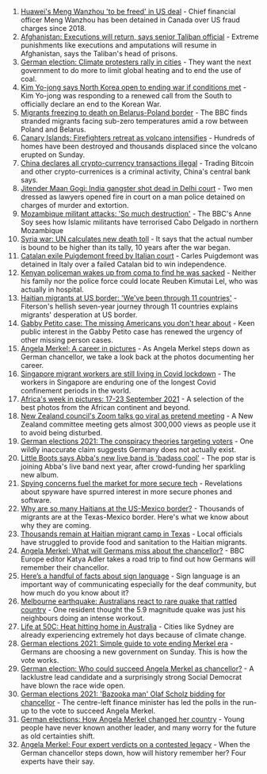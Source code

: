 1. [Huawei's Meng Wanzhou 'to be freed' in US deal](https://www.bbc.co.uk/news/world-us-canada-58682998?at_medium=RSS&at_campaign=KARANGA) - Chief financial officer Meng Wanzhou has been detained in Canada over US fraud charges since 2018.
2. [Afghanistan: Executions will return, says senior Taliban official](https://www.bbc.co.uk/news/world-asia-58675153?at_medium=RSS&at_campaign=KARANGA) - Extreme punishments like executions and amputations will resume in Afghanistan, says the Taliban's head of prisons.
3. [German election: Climate protesters rally in cities](https://www.bbc.co.uk/news/world-europe-58681515?at_medium=RSS&at_campaign=KARANGA) - They want the next government to do more to limit global heating and to end the use of coal.
4. [Kim Yo-jong says North Korea open to ending war if conditions met](https://www.bbc.co.uk/news/world-asia-58675703?at_medium=RSS&at_campaign=KARANGA) - Kim Yo-jong was responding to a renewed call from the South to officially declare an end to the Korean War.
5. [Migrants freezing to death on Belarus-Poland border](https://www.bbc.co.uk/news/world-europe-58671941?at_medium=RSS&at_campaign=KARANGA) - The BBC finds stranded migrants facing sub-zero temperatures amid a row between Poland and Belarus.
6. [Canary Islands: Firefighters retreat as volcano intensifies](https://www.bbc.co.uk/news/world-europe-58683718?at_medium=RSS&at_campaign=KARANGA) - Hundreds of homes have been destroyed and thousands displaced since the volcano erupted on Sunday.
7. [China declares all crypto-currency transactions illegal](https://www.bbc.co.uk/news/technology-58678907?at_medium=RSS&at_campaign=KARANGA) - Trading Bitcoin and other crypto-currenices is a criminal activity, China's central bank says.
8. [Jitender Maan Gogi: India gangster shot dead in Delhi court](https://www.bbc.co.uk/news/world-asia-india-58674452?at_medium=RSS&at_campaign=KARANGA) - Two men dressed as lawyers opened fire in court on a man police detained on charges of murder and extortion.
9. [Mozambique militant attacks: 'So much destruction'](https://www.bbc.co.uk/news/world-africa-58671942?at_medium=RSS&at_campaign=KARANGA) - The BBC's Anne Soy sees how Islamic militants have terrorised Cabo Delgado in northern Mozambique
10. [Syria war: UN calculates new death toll](https://www.bbc.co.uk/news/world-middle-east-58664859?at_medium=RSS&at_campaign=KARANGA) - It says that the actual number is bound to be higher than its tally, 10 years after the war began.
11. [Catalan exile Puigdemont freed by Italian court](https://www.bbc.co.uk/news/world-europe-58674176?at_medium=RSS&at_campaign=KARANGA) - Carles Puigdemont was detained in Italy over a failed Catalan bid to win independence.
12. [Kenyan policeman wakes up from coma to find he was sacked](https://www.bbc.co.uk/news/world-africa-58681463?at_medium=RSS&at_campaign=KARANGA) - Neither his family nor the police force could locate Reuben Kimutai Lel, who was actually in hospital.
13. [Haitian migrants at US border: 'We've been through 11 countries'](https://www.bbc.co.uk/news/world-latin-america-58673578?at_medium=RSS&at_campaign=KARANGA) - Fiterson's hellish seven-year journey through 11 countries explains migrants' desperation at US border.
14. [Gabby Petito case: The missing Americans you don't hear about](https://www.bbc.co.uk/news/world-us-canada-58669582?at_medium=RSS&at_campaign=KARANGA) - Keen public interest in the Gabby Petito case has renewed the urgency of other missing person cases.
15. [Angela Merkel: A career in pictures](https://www.bbc.co.uk/news/world-europe-46022660?at_medium=RSS&at_campaign=KARANGA) - As Angela Merkel steps down as German chancellor, we take a look back at the photos documenting her career.
16. [Singapore migrant workers are still living in Covid lockdown](https://www.bbc.co.uk/news/world-asia-58580337?at_medium=RSS&at_campaign=KARANGA) - The workers in Singapore are enduring one of the longest Covid confinement periods in the world.
17. [Africa's week in pictures: 17-23 September 2021](https://www.bbc.co.uk/news/world-africa-58664467?at_medium=RSS&at_campaign=KARANGA) - A selection of the best photos from the African continent and beyond.
18. [New Zealand council's Zoom talks go viral as pretend meeting](https://www.bbc.co.uk/news/world-asia-58674888?at_medium=RSS&at_campaign=KARANGA) - A New Zealand committee meeting gets almost 300,000 views as people use it to avoid being disturbed.
19. [German elections 2021: The conspiracy theories targeting voters](https://www.bbc.co.uk/news/world-europe-58655702?at_medium=RSS&at_campaign=KARANGA) - One wildly inaccurate claim suggests Germany does not actually exist.
20. [Little Boots says Abba's new live band is 'badass cool'](https://www.bbc.co.uk/news/entertainment-arts-58649415?at_medium=RSS&at_campaign=KARANGA) - The pop star is joining Abba's live band next year, after crowd-funding her sparkling new album.
21. [Spying concerns fuel the market for more secure tech](https://www.bbc.co.uk/news/business-58543977?at_medium=RSS&at_campaign=KARANGA) - Revelations about spyware have spurred interest in more secure phones and software.
22. [Why are so many Haitians at the US-Mexico border?](https://www.bbc.co.uk/news/world-us-canada-58667669?at_medium=RSS&at_campaign=KARANGA) - Thousands of migrants are at the Texas-Mexico border. Here's what we know about why they are coming.
23. [Thousands remain at Haitian migrant camp in Texas](https://www.bbc.co.uk/news/world-us-canada-58671207?at_medium=RSS&at_campaign=KARANGA) - Local officials have struggled to provide food and sanitation to the Haitian migrants.
24. [Angela Merkel: What will Germans miss about the chancellor?](https://www.bbc.co.uk/news/world-europe-58657354?at_medium=RSS&at_campaign=KARANGA) - BBC Europe editor Katya Adler takes a road trip to find out how Germans will remember their chancellor.
25. [Here’s a handful of facts about sign language](https://www.bbc.co.uk/news/disability-58658936?at_medium=RSS&at_campaign=KARANGA) - Sign language is an important way of communicating especially for the deaf community, but how much do you know about it?
26. [Melbourne earthquake: Australians react to rare quake that rattled country](https://www.bbc.co.uk/news/world-australia-58655306?at_medium=RSS&at_campaign=KARANGA) - One resident thought the 5.9 magnitude quake was just his neighbours doing an intense workout.
27. [Life at 50C: Heat hitting home in Australia](https://www.bbc.co.uk/news/world-australia-58643237?at_medium=RSS&at_campaign=KARANGA) - Cities like Sydney are already experiencing extremely hot days because of climate change.
28. [German elections 2021: Simple guide to vote ending Merkel era](https://www.bbc.co.uk/news/world-europe-58311108?at_medium=RSS&at_campaign=KARANGA) - Germans are choosing a new government on Sunday. This is how the vote works.
29. [German election: Who could succeed Angela Merkel as chancellor?](https://www.bbc.co.uk/news/world-europe-56821462?at_medium=RSS&at_campaign=KARANGA) - A lacklustre lead candidate and a surprisingly strong Social Democrat have blown the race wide open.
30. [German elections 2021: 'Bazooka man' Olaf Scholz bidding for chancellor](https://www.bbc.co.uk/news/world-europe-53735728?at_medium=RSS&at_campaign=KARANGA) - The centre-left finance minister has led the polls in the run-up to the vote to succeed Angela Merkel.
31. [German elections: How Angela Merkel changed her country](https://www.bbc.co.uk/news/world-europe-58597504?at_medium=RSS&at_campaign=KARANGA) - Young people have never known another leader, and many worry for the future as old certainties shift.
32. [Angela Merkel: Four expert verdicts on a contested legacy](https://www.bbc.co.uk/news/world-europe-58570507?at_medium=RSS&at_campaign=KARANGA) - When the German chancellor steps down, how will history remember her? Four experts have their say.
